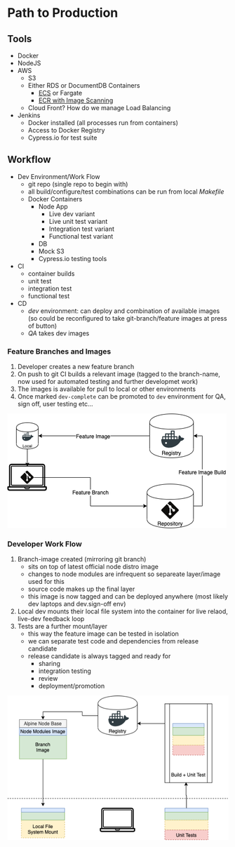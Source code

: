 # Path to Production


## Tools

- Docker
- NodeJS
- AWS
  - S3
  - Either RDS or DocumentDB
  Containers
    - [ECS]() or Fargate
    - [ECR with Image Scanning](https://aws.amazon.com/blogs/containers/amazon-ecr-native-container-image-scanning/)
  - Cloud Front? How do we manage Load Balancing
- Jenkins
  - Docker installed (all processes run from containers)
  - Access to Docker Registry
  - Cypress.io for test suite

## Workflow

- Dev Environment/Work Flow
  - git repo (single repo to begin with)
  - all build/configure/test combinations can be run from local _Makefile_
  - Docker Containers
    - Node App
      - Live dev variant
      - Live unit test variant
      - Integration test variant
      - Functional test variant
    - DB
    - Mock S3
    - Cypress.io testing tools
- CI
  - container builds
  - unit test
  - integration test
  - functional test
- CD
  - _dev_ environment: can deploy and combination of available
    images (so could be reconfigured to take git-branch/feature
    images at press of button)
  - _QA_ takes dev images


### Feature Branches and Images

1. Developer creates a new feature branch
2. On push to git CI builds a relevant image (tagged to the
    branch-name, now used for automated testing and further
    developmet work)
3. The images is available for pull to local or other
   environments
4. Once marked `dev-complete` can be promoted to `dev` environment
   for QA, sign off, user testing etc...

![Git to Docker Feature Images](./DockerFeatureImages.png)

### Developer Work Flow

1. Branch-image created (mirroring git branch)
   - sits on top of latest official node distro image
   - changes to node modules are infrequent so separeate
     layer/image used for this
   - source code makes up the final layer
   - this image is now tagged and can be deployed anywhere (most
     likely dev laptops and dev.sign-off env)
2. Local dev mounts their local file system into the container for
   live relaod, live-dev feedback loop
3. Tests are a further mount/layer
   - this way the feature image can be tested in isolation
   - we can separate test code and dependencies from release candidate
   - release candidate is always tagged and ready for
     - sharing
     - integration testing
     - review
     - deployment/promotion

![Docker Dev Work Flow](./DevWorkFlow.png)
